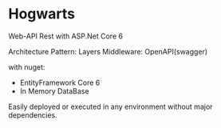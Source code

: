 # Hogwarts
 Web-API Rest with ASP.Net Core 6

Architecture Pattern: Layers
Middleware: OpenAPI(swagger)
 
with nuget:
 + EntityFramework Core 6
 + In Memory DataBase

Easily deployed or executed in any environment without major dependencies.
